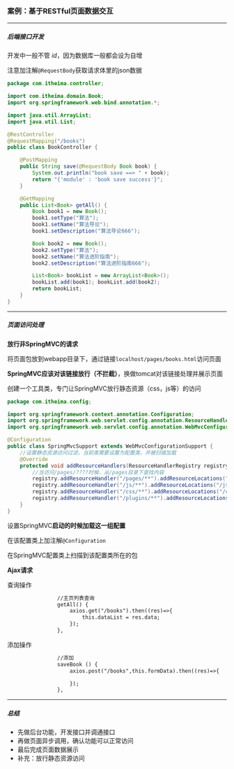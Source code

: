### 案例：基于RESTful页面数据交互

-------------------------

##### 后端接口开发

开发中一般不管 $id$，因为数据库一般都会设为自增

注意加注解`@RequestBody`获取请求体里的json数据

```java
package com.itheima.controller;

import com.itheima.domain.Book;
import org.springframework.web.bind.annotation.*;

import java.util.ArrayList;
import java.util.List;

@RestController
@RequestMapping("/books")
public class BookController {

    @PostMapping
    public String save(@RequestBody Book book) {
        System.out.println("book save ==> " + book);
        return "{'module' : 'book save success'}";
    }

    @GetMapping
    public List<Book> getAll() {
        Book book1 = new Book();
        book1.setType("算法");
        book1.setName("算法导论");
        book1.setDescription("算法导论666");

        Book book2 = new Book();
        book2.setType("算法");
        book2.setName("算法进阶指南");
        book2.setDescription("算法进阶指南666");

        List<Book> bookList = new ArrayList<Book>();
        bookList.add(book1); bookList.add(book2);
        return bookList;
    }
}
```

---------------

##### 页面访问处理

**放行非SpringMVC的请求**

将页面包放到webapp目录下，通过链接`localhost/pages/books.html`访问页面

**SpringMVC应该对该链接放行（不拦截）**，换做tomcat对该链接处理并展示页面

创建一个工具类，专门让SpringMVC放行静态资源（css，js等）的访问

```java
package com.itheima.config;

import org.springframework.context.annotation.Configuration;
import org.springframework.web.servlet.config.annotation.ResourceHandlerRegistry;
import org.springframework.web.servlet.config.annotation.WebMvcConfigurationSupport;

@Configuration
public class SpringMvcSupport extends WebMvcConfigurationSupport {
    //设置静态资源访问过滤，当前类需要设置为配置类，并被扫描加载
    @Override
    protected void addResourceHandlers(ResourceHandlerRegistry registry) {
        //当访问/pages/????时候，从/pages目录下查找内容
        registry.addResourceHandler("/pages/**").addResourceLocations("/pages/");
        registry.addResourceHandler("/js/**").addResourceLocations("/js/");
        registry.addResourceHandler("/css/**").addResourceLocations("/css/");
        registry.addResourceHandler("/plugins/**").addResourceLocations("/plugins/");
    }
}
```

设置SpringMVC**启动的时候加载这一组配置**

在该配置类上加注解`@Configuration`

在SpringMVC配置类上扫描到该配置类所在的包

**Ajax请求**

查询操作

```html
                //主页列表查询
                getAll() {
                    axios.get("/books").then((res)=>{
                        this.dataList = res.data;
                    });
                },
```

添加操作

```html
                //添加
                saveBook () {
                    axios.post("/books",this.formData).then((res)=>{

                    });
                },
```

-------------

##### 总结

- 先做后台功能，开发接口并调通接口
- 再做页面异步调用，确认功能可以正常访问
- 最后完成页面数据展示
- 补充：放行静态资源访问